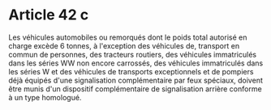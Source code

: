 # Article 42 c

Les véhicules automobiles ou remorqués dont le poids total autorisé en charge excède 6 tonnes, à l'exception des véhicules de, transport en commun de personnes, des tracteurs routiers, des véhicules immatriculés dans les séries WW non encore carrossés, des véhi­cules immatriculés dans les séries W et des véhicules de transports exceptionnels et de pompiers déjà équipés d'une signalisation complémentaire par feux spéciaux, doivent être munis d'un dispositif complémentaire de signalisation arrière conforme à un type homo­logué.

